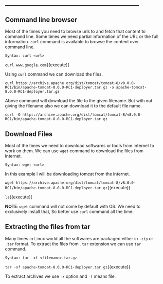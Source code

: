 ## ____________________________________________

## Command line browser

Most of the times you need to browse urls to and fetch that content to command line. Some times we need partial information of the URL or the full information. `curl` command is available to browse the content over command line.

`Syntax: curl <url>`

`curl www.google.com`{{execute}} 

Using `curl` command we can download the files.

`curl https://archive.apache.org/dist/tomcat/tomcat-8/v8.0.0-RC1/bin/apache-tomcat-8.0.0-RC1-deployer.tar.gz -o apache-tomcat-8.0.0-RC1-deployer.tar.gz`

Above command will download the file to the given filename.
But with out giving the filename also we can download it to the default file name.

`curl -O https://archive.apache.org/dist/tomcat/tomcat-8/v8.0.0-RC1/bin/apache-tomcat-8.0.0-RC1-deployer.tar.gz`

## Download Files

Most of the times we need to download softwares or tools from internet to work on them. We can use `wget` command to download the files from internet.

`Syntax: wget <url>`

In this example I will be downloading tomcat from the internet.

`wget https://archive.apache.org/dist/tomcat/tomcat-8/v8.0.0-RC1/bin/apache-tomcat-8.0.0-RC1-deployer.tar.gz`{{execute}}

`ls`{{execute}} 

**NOTE**: `wget` command will not come by default with OS. We need to exclusively install that, So better use `curl` command all the time.


## Extracting the files from tar

Many times in Linux world all the softwares are packaged either in `.zip` or `.tar` format. To extract the files from `.tar` extension we can use `tar` command.

```
Syntax: tar -xf <filename>.tar.gz
```

`tar -xf apache-tomcat-8.0.0-RC1-deployer.tar.gz`{{execute}} 

To extract archives we use `-x` option and `-f` means file.

